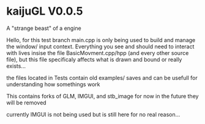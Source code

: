 # kaijuGL V0.0.5
A "strange beast" of a engine

Hello, for this test branch main.cpp is only being used to build and manage the window/ input context. Everything you see and should need to interact with lives insise the file BasicMovment.cpp/hpp (and every other source file), but this file specificaly affects what is drawn and bound or really exists...

the files located in Tests contain old examples/ saves and can be usefull for understanding how somethings work

This contains forks of GLM, IMGUI, and stb_image for now in the future they will be removed

currently IMGUI is not being used but is still here for no real reason...

